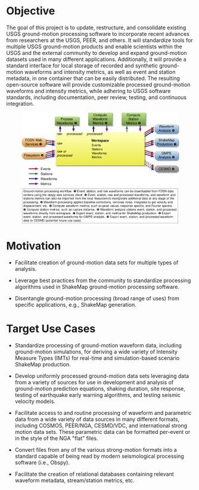 # Objective

The goal of this project is to update, restructure, and consolidate
existing USGS ground-motion processing software to incorporate recent
advances from researchers at the USGS, PEER, and others. It will
standardize tools for multiple USGS ground-motion products and enable
scientists within the USGS and the external community to develop and
expand ground-motion datasets used in many different
applications. Additionally, it will provide a standard interface for
local storage of recorded and synthetic ground-motion waveforms and
intensity metrics, as well as event and station metadata, in one
container that can be easily distributed. The resulting open-source
software will provide customizable processed ground-motion waveforms
and intensity metrics, while adhering to USGS software standards,
including documentation, peer review, testing, and continuous
integration.

<figure>
  <img src="figs/workspace.png" alt="Digagram of workspace"/>
</figure>

# Motivation

* Facilitate creation of ground-motion data sets for multiple types of
  analysis.

* Leverage best practices from the community to standardize processing
  algorithms used in ShakeMap ground-motion processing software.

* Disentangle ground-motion processing (broad range of uses) from
  specific applications, e.g., ShakeMap generation.

# Target Use Cases

* Standardize processing of ground-motion waveform data, including
  ground-motion simulations, for deriving a wide variety of Intensity
  Measure Types (IMTs) for real-time and simulation-based scenario
  ShakeMap production.

* Develop uniformly processed ground-motion data sets leveraging data
  from a variety of sources for use in development and analysis of
  ground-motion prediction equations, shaking duration, site response,
  testing of earthquake early warning algorithms, and testing seismic
  velocity models.

* Facilitate access to and routine processing of waveform and
  parametric data from a wide variety of data sources in many
  different formats, including COSMOS, PEER/NGA, CESMD/VDC, and
  international strong motion data sets. These parametric data can be
  formatted per-event or in the style of the NGA "flat" files.

* Convert files from any of the various strong-motion formats into a
standard capable of being read by modern seismological processing
software (i.e., Obspy).

* Facilitate the creation of relational databases containing relevant
waveform metadata, stream/station metrics, etc.

